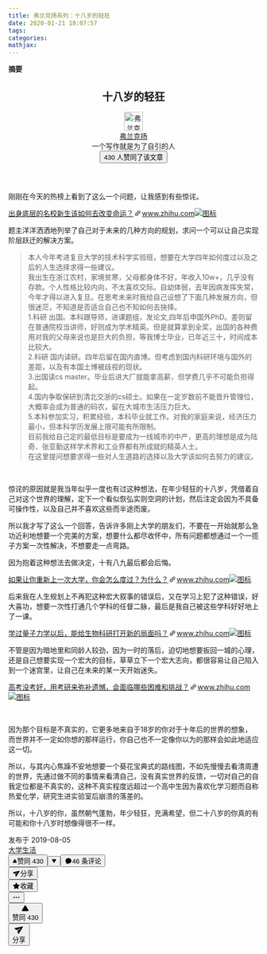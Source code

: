 ```yaml
---
title: 弗兰克扬系列：十八岁的轻狂
date: 2020-01-21 18:07:57
tags:
categories:
mathjax:
---
```

**摘要**
<!--more-->

<article class="Post-Main Post-NormalMain" tabindex="-1"><header class="Post-Header"><h1 class="Post-Title">十八岁的轻狂</h1><div class="Post-Author"><div class="AuthorInfo" itemprop="author" itemscope="" itemtype="http://schema.org/Person"><meta itemprop="name" content="弗兰克扬"><meta itemprop="image" content="https://pic3.zhimg.com/v2-3647c81a5a6f8c02183e7f433903440b_l.jpg"><meta itemprop="url" content="https://www.zhihu.com/people/fu-lan-ke-yang"><meta itemprop="zhihu:followerCount"><span class="UserLink AuthorInfo-avatarWrapper"><div class="Popover"><div id="Popover1-toggle" aria-haspopup="true" aria-expanded="false" aria-owns="Popover1-content"><a class="UserLink-link" data-za-detail-view-element_name="User" target="_blank" href="//www.zhihu.com/people/fu-lan-ke-yang"><img class="Avatar Avatar--round AuthorInfo-avatar" width="38" height="38" src="https://pic3.zhimg.com/v2-3647c81a5a6f8c02183e7f433903440b_xs.jpg" srcset="https://pic3.zhimg.com/v2-3647c81a5a6f8c02183e7f433903440b_l.jpg 2x" alt="弗兰克扬"></a></div></div></span><div class="AuthorInfo-content"><div class="AuthorInfo-head"><span class="UserLink AuthorInfo-name"><div class="Popover"><div id="Popover2-toggle" aria-haspopup="true" aria-expanded="false" aria-owns="Popover2-content"><a class="UserLink-link" data-za-detail-view-element_name="User" target="_blank" href="//www.zhihu.com/people/fu-lan-ke-yang">弗兰克扬</a></div></div></span></div><div class="AuthorInfo-detail"><div class="AuthorInfo-badge"><div class="ztext AuthorInfo-badgeText">一个写作就是为了自引的人</div></div></div></div></div></div><div><span class="Voters"><button type="button" class="Button Button--plain">430 人<!-- -->赞同了该文章</button></span></div></header><div class="Post-RichTextContainer"><div class="RichText ztext Post-RichText"><p>刚刚在今天的热榜上看到了这么一个问题，让我感到有些惊诧。</p><a target="_blank" href="https://www.zhihu.com/question/336403395" data-draft-node="block" data-draft-type="link-card" data-image="https://zhstatic.zhihu.com/assets/zhihu/editor/zhihu-card-default.svg" class="LinkCard LinkCard--hasImage" data-za-detail-view-id="172"><span class="LinkCard-backdrop" style="background-image:url(https://zhstatic.zhihu.com/assets/zhihu/editor/zhihu-card-default.svg)"></span><span class="LinkCard-content"><span class="LinkCard-text"><span class="LinkCard-title" data-text="true">出身底层的名校新生该如何去改变命运？</span><span class="LinkCard-meta"><span style="display:inline-flex;align-items:center">​<svg class="Zi Zi--InsertLink" fill="currentColor" viewBox="0 0 24 24" width="17" height="17"><path d="M6.77 17.23c-.905-.904-.94-2.333-.08-3.193l3.059-3.06-1.192-1.19-3.059 3.058c-1.489 1.489-1.427 3.954.138 5.519s4.03 1.627 5.519.138l3.059-3.059-1.192-1.192-3.059 3.06c-.86.86-2.289.824-3.193-.08zm3.016-8.673l1.192 1.192 3.059-3.06c.86-.86 2.289-.824 3.193.08.905.905.94 2.334.08 3.194l-3.059 3.06 1.192 1.19 3.059-3.058c1.489-1.489 1.427-3.954-.138-5.519s-4.03-1.627-5.519-.138L9.786 8.557zm-1.023 6.68c.33.33.863.343 1.177.029l5.34-5.34c.314-.314.3-.846-.03-1.176-.33-.33-.862-.344-1.176-.03l-5.34 5.34c-.314.314-.3.846.03 1.177z" fill-rule="evenodd"></path></svg></span>www.zhihu.com</span></span><span class="LinkCard-imageCell"><img class="LinkCard-image LinkCard-image--square" alt="图标" src="https://zhstatic.zhihu.com/assets/zhihu/editor/zhihu-card-default.svg"></span></span></a><p>题主洋洋洒洒地列举了自己对于未来的几种方向的规划，求问一个可以让自己实现阶层跃迁的解决方案。</p><blockquote>本人今年考进复旦大学的技术科学实验班，想要在大学四年如何度过以及之后的人生选择求得一些建议。<br>我出生在浙江农村，家境贫寒，父母都身体不好，年收入10w+，几乎没有存款。个人性格比较内向，不太喜欢交际。自幼体弱，去年因病发挥失常，今年才得以进入复旦。在思考未来时我给自己设想了下面几种发展方向，但很迷茫，不知道是否适合自己也不知如何去抉择。<br>1.科研 出国。本科跟导师，进课题组，发论文,四年后申国外PhD。差则留在普通院校当讲师，好则成为学术精英。但是就算拿到全奖，出国的各种费用对我的父母来说也是巨大的负担，等我博士毕业，已年近三十，时间成本比较大。<br>2.科研 国内读研。四年后留在国内直博。但考虑到国内科研环境与国外的差距，以及有本国土博被歧视的现状。<br>3.出国读cs master。毕业后进大厂就能拿高薪，但学费几乎不可能负担得起。<br>4.国内争取保研到清北交浙的cs硕士。如果在一定岁数前不能晋升管理位，大概率会成为普通的码农，留在大城市生活压力巨大。<br>5.本科参加实习，积累经验，本科毕业就工作。对我的家庭来说，经济压力最小，但本科学历发展上限可能有所限制。<br>目前我给自己定的最低目标是要成为一线城市的中产，更高的理想是成为陆奇、张亚勤这样学术界和工业界都有所成就的精英人士。<br>在这里提问想要求得一些对人生道路的选择以及大学该如何去努力的建议。</blockquote><p class="ztext-empty-paragraph"><br></p><p>惊诧的原因就是我当年似乎一度也有过这种想法，在年少轻狂的十八岁，凭借着自己对这个世界的理解，定下一个看似恢弘实则空洞的计划，然后注定会因为不具备可操作性，以及自己并不喜欢这些而半途而废。</p><p>所以我才写了这么一个回答，告诉许多刚上大学的朋友们，不要在一开始就那么急功近利地想要一个完美的方案，想要什么都尽收怀中，所有问题都想通过一个一揽子方案一次性解决，不想要走一点弯路。</p><p>因为抱着这种想法去做决定，十有八九最后都会后悔。</p><a target="_blank" href="https://www.zhihu.com/question/304844787/answer/578225461?hb_wx_block=0" data-draft-node="block" data-draft-type="link-card" data-image="https://zhstatic.zhihu.com/assets/zhihu/editor/zhihu-card-default.svg" class="LinkCard LinkCard--hasImage" data-za-detail-view-id="172"><span class="LinkCard-backdrop" style="background-image:url(https://zhstatic.zhihu.com/assets/zhihu/editor/zhihu-card-default.svg)"></span><span class="LinkCard-content"><span class="LinkCard-text"><span class="LinkCard-title" data-text="true">如果让你重新上一次大学，你会怎么度过？为什么？</span><span class="LinkCard-meta"><span style="display:inline-flex;align-items:center">​<svg class="Zi Zi--InsertLink" fill="currentColor" viewBox="0 0 24 24" width="17" height="17"><path d="M6.77 17.23c-.905-.904-.94-2.333-.08-3.193l3.059-3.06-1.192-1.19-3.059 3.058c-1.489 1.489-1.427 3.954.138 5.519s4.03 1.627 5.519.138l3.059-3.059-1.192-1.192-3.059 3.06c-.86.86-2.289.824-3.193-.08zm3.016-8.673l1.192 1.192 3.059-3.06c.86-.86 2.289-.824 3.193.08.905.905.94 2.334.08 3.194l-3.059 3.06 1.192 1.19 3.059-3.058c1.489-1.489 1.427-3.954-.138-5.519s-4.03-1.627-5.519-.138L9.786 8.557zm-1.023 6.68c.33.33.863.343 1.177.029l5.34-5.34c.314-.314.3-.846-.03-1.176-.33-.33-.862-.344-1.176-.03l-5.34 5.34c-.314.314-.3.846.03 1.177z" fill-rule="evenodd"></path></svg></span>www.zhihu.com</span></span><span class="LinkCard-imageCell"><img class="LinkCard-image LinkCard-image--square" alt="图标" src="https://zhstatic.zhihu.com/assets/zhihu/editor/zhihu-card-default.svg"></span></span></a><p>后来我在人生规划上不再犯这种宏大叙事的错误后，又在学习上犯了这种错误，好大喜功，想要一次性打通几个学科的任督二脉，最后是我自己被这些学科好好地上了一课。</p><a target="_blank" href="https://www.zhihu.com/question/36018872/answer/300270200?hb_wx_block=0" data-draft-node="block" data-draft-type="link-card" data-image="https://pic1.zhimg.com/v2-64104eea2150bd0b092afa859563c940_120x160.jpg" data-image-width="1080" data-image-height="1920" class="LinkCard LinkCard--hasImage" data-za-detail-view-id="172"><span class="LinkCard-backdrop" style="background-image:url(https://pic1.zhimg.com/v2-64104eea2150bd0b092afa859563c940_120x160.jpg)"></span><span class="LinkCard-content"><span class="LinkCard-text"><span class="LinkCard-title" data-text="true">学过量子力学以后，能给生物科研打开新的局面吗？</span><span class="LinkCard-meta"><span style="display:inline-flex;align-items:center">​<svg class="Zi Zi--InsertLink" fill="currentColor" viewBox="0 0 24 24" width="17" height="17"><path d="M6.77 17.23c-.905-.904-.94-2.333-.08-3.193l3.059-3.06-1.192-1.19-3.059 3.058c-1.489 1.489-1.427 3.954.138 5.519s4.03 1.627 5.519.138l3.059-3.059-1.192-1.192-3.059 3.06c-.86.86-2.289.824-3.193-.08zm3.016-8.673l1.192 1.192 3.059-3.06c.86-.86 2.289-.824 3.193.08.905.905.94 2.334.08 3.194l-3.059 3.06 1.192 1.19 3.059-3.058c1.489-1.489 1.427-3.954-.138-5.519s-4.03-1.627-5.519-.138L9.786 8.557zm-1.023 6.68c.33.33.863.343 1.177.029l5.34-5.34c.314-.314.3-.846-.03-1.176-.33-.33-.862-.344-1.176-.03l-5.34 5.34c-.314.314-.3.846.03 1.177z" fill-rule="evenodd"></path></svg></span>www.zhihu.com</span></span><span class="LinkCard-imageCell"><img class="LinkCard-image LinkCard-image--vertical" alt="图标" src="https://pic1.zhimg.com/v2-64104eea2150bd0b092afa859563c940_120x160.jpg"></span></span></a><p>不管是因为暗地里和同龄人较劲，因为一时的落后，迫切地想要扳回一城的心理，还是自己想要实现一个宏大的目标，草草立下一个宏大志向，都很容易让自己陷入到一个迷宫里，让自己在未来的某一天开始迷失。</p><a target="_blank" href="https://www.zhihu.com/question/331806900/answer/732384973?hb_wx_block=0" data-draft-node="block" data-draft-type="link-card" data-image="https://zhstatic.zhihu.com/assets/zhihu/editor/zhihu-card-default.svg" class="LinkCard LinkCard--hasImage" data-za-detail-view-id="172"><span class="LinkCard-backdrop" style="background-image:url(https://zhstatic.zhihu.com/assets/zhihu/editor/zhihu-card-default.svg)"></span><span class="LinkCard-content"><span class="LinkCard-text"><span class="LinkCard-title" data-text="true">高考没考好，用考研来弥补遗憾，会面临哪些困难和挑战？</span><span class="LinkCard-meta"><span style="display:inline-flex;align-items:center">​<svg class="Zi Zi--InsertLink" fill="currentColor" viewBox="0 0 24 24" width="17" height="17"><path d="M6.77 17.23c-.905-.904-.94-2.333-.08-3.193l3.059-3.06-1.192-1.19-3.059 3.058c-1.489 1.489-1.427 3.954.138 5.519s4.03 1.627 5.519.138l3.059-3.059-1.192-1.192-3.059 3.06c-.86.86-2.289.824-3.193-.08zm3.016-8.673l1.192 1.192 3.059-3.06c.86-.86 2.289-.824 3.193.08.905.905.94 2.334.08 3.194l-3.059 3.06 1.192 1.19 3.059-3.058c1.489-1.489 1.427-3.954-.138-5.519s-4.03-1.627-5.519-.138L9.786 8.557zm-1.023 6.68c.33.33.863.343 1.177.029l5.34-5.34c.314-.314.3-.846-.03-1.176-.33-.33-.862-.344-1.176-.03l-5.34 5.34c-.314.314-.3.846.03 1.177z" fill-rule="evenodd"></path></svg></span>www.zhihu.com</span></span><span class="LinkCard-imageCell"><img class="LinkCard-image LinkCard-image--square" alt="图标" src="https://zhstatic.zhihu.com/assets/zhihu/editor/zhihu-card-default.svg"></span></span></a><p class="ztext-empty-paragraph"><br></p><p>因为那个目标是不真实的，它更多地来自于18岁的你对于十年后的世界的想象，而世界并不一定如你想的那样运行，你自己也不一定像你以为的那样会如此地适应这一切。</p><p>所以，与其内心焦躁不安地想要一个葵花宝典式的路线图，不如先慢慢去看清周遭的世界，先通过做不同的事情来看清自己，没有真实世界的反馈，一切对自己的自我定位都是不真实的，这种不真实程度远超过一个高中生因为喜欢化学习题而自称热爱化学，研究生进实验室后崩溃的落差的。</p><p>所以，十八岁的你，虽然朝气蓬勃，年少轻狂，充满希望，但二十八岁的你真的有可能和你十八岁时想像得很不一样。</p><p></p></div></div><div class="ContentItem-time">发布于 2019-08-05</div><div class="Post-topicsAndReviewer"><div class="TopicList Post-Topics"><div class="Tag Topic" data-za-detail-view-path-module="TopicItem" data-za-extra-module="{&quot;card&quot;:{&quot;content&quot;:{&quot;type&quot;:&quot;Topic&quot;,&quot;token&quot;:&quot;19552234&quot;}}}"><span class="Tag-content"><a class="TopicLink" href="//www.zhihu.com/topic/19552234" target="_blank"><div class="Popover"><div id="Popover3-toggle" aria-haspopup="true" aria-expanded="false" aria-owns="Popover3-content">大学生活</div></div></a></span></div></div></div><div><div class="Sticky RichContent-actions is-fixed is-bottom" style="width: 690px; bottom: 0px; left: 16px;"><div class="ContentItem-actions" data-za-detail-view-path-module="BottomBar" data-za-extra-module="{&quot;card&quot;:{&quot;content&quot;:{&quot;type&quot;:&quot;Post&quot;,&quot;id&quot;:&quot;76686242&quot;}}}"><span><button aria-label="赞同 430" type="button" class="Button VoteButton VoteButton--up"><span style="display:inline-flex;align-items:center">​<svg class="Zi Zi--TriangleUp VoteButton-TriangleUp" fill="currentColor" viewBox="0 0 24 24" width="10" height="10"><path d="M2 18.242c0-.326.088-.532.237-.896l7.98-13.203C10.572 3.57 11.086 3 12 3c.915 0 1.429.571 1.784 1.143l7.98 13.203c.15.364.236.57.236.896 0 1.386-.875 1.9-1.955 1.9H3.955c-1.08 0-1.955-.517-1.955-1.9z" fill-rule="evenodd"></path></svg></span>赞同 430</button><button aria-label="反对" type="button" class="Button VoteButton VoteButton--down"><span style="display:inline-flex;align-items:center">​<svg class="Zi Zi--TriangleDown" fill="currentColor" viewBox="0 0 24 24" width="10" height="10"><path d="M20.044 3H3.956C2.876 3 2 3.517 2 4.9c0 .326.087.533.236.896L10.216 19c.355.571.87 1.143 1.784 1.143s1.429-.572 1.784-1.143l7.98-13.204c.149-.363.236-.57.236-.896 0-1.386-.876-1.9-1.956-1.9z" fill-rule="evenodd"></path></svg></span></button></span><button type="button" class="Button BottomActions-CommentBtn Button--plain Button--withIcon Button--withLabel"><span style="display:inline-flex;align-items:center">​<svg class="Zi Zi--Comment Button-zi" fill="currentColor" viewBox="0 0 24 24" width="1.2em" height="1.2em"><path d="M10.241 19.313a.97.97 0 0 0-.77.2 7.908 7.908 0 0 1-3.772 1.482.409.409 0 0 1-.38-.637 5.825 5.825 0 0 0 1.11-2.237.605.605 0 0 0-.227-.59A7.935 7.935 0 0 1 3 11.25C3 6.7 7.03 3 12 3s9 3.7 9 8.25-4.373 9.108-10.759 8.063z" fill-rule="evenodd"></path></svg></span>46 条评论</button><div class="Popover ShareMenu"><div class="ShareMenu-toggler" id="Popover4-toggle" aria-haspopup="true" aria-expanded="false" aria-owns="Popover4-content"><button type="button" class="Button Button--plain Button--withIcon Button--withLabel"><span style="display:inline-flex;align-items:center">​<svg class="Zi Zi--Share Button-zi" fill="currentColor" viewBox="0 0 24 24" width="1.2em" height="1.2em"><path d="M2.931 7.89c-1.067.24-1.275 1.669-.318 2.207l5.277 2.908 8.168-4.776c.25-.127.477.198.273.39L9.05 14.66l.927 5.953c.18 1.084 1.593 1.376 2.182.456l9.644-15.242c.584-.892-.212-2.029-1.234-1.796L2.93 7.89z" fill-rule="evenodd"></path></svg></span>分享</button></div></div><button type="button" class="Button ContentItem-action Button--plain Button--withIcon Button--withLabel"><span style="display:inline-flex;align-items:center">​<svg class="Zi Zi--Star Button-zi" fill="currentColor" viewBox="0 0 24 24" width="1.2em" height="1.2em"><path d="M5.515 19.64l.918-5.355-3.89-3.792c-.926-.902-.639-1.784.64-1.97L8.56 7.74l2.404-4.871c.572-1.16 1.5-1.16 2.072 0L15.44 7.74l5.377.782c1.28.186 1.566 1.068.64 1.97l-3.89 3.793.918 5.354c.219 1.274-.532 1.82-1.676 1.218L12 18.33l-4.808 2.528c-1.145.602-1.896.056-1.677-1.218z" fill-rule="evenodd"></path></svg></span>收藏</button><div class="Post-ActionMenuButton"><div class="Popover"><div id="Popover5-toggle" aria-haspopup="true" aria-expanded="false" aria-owns="Popover5-content"><button type="button" class="Button Button--plain Button--withIcon Button--iconOnly"><span style="display:inline-flex;align-items:center">​<svg class="Zi Zi--Dots Button-zi" fill="currentColor" viewBox="0 0 24 24" width="1.2em" height="1.2em"><path d="M5 14a2 2 0 1 1 0-4 2 2 0 0 1 0 4zm7 0a2 2 0 1 1 0-4 2 2 0 0 1 0 4zm7 0a2 2 0 1 1 0-4 2 2 0 0 1 0 4z" fill-rule="evenodd"></path></svg></span></button></div></div></div></div><div class="Post-SideActions" style="opacity: 1;"><button class="like"><div class="Post-SideActions-icon"><svg class="Zi Zi--TriangleUp Post-SideActions-upIcon" fill="currentColor" viewBox="0 0 24 24" width="16" height="16"><path d="M2 18.242c0-.326.088-.532.237-.896l7.98-13.203C10.572 3.57 11.086 3 12 3c.915 0 1.429.571 1.784 1.143l7.98 13.203c.15.364.236.57.236.896 0 1.386-.875 1.9-1.955 1.9H3.955c-1.08 0-1.955-.517-1.955-1.9z" fill-rule="evenodd"></path></svg></div><div class="likeCount"><div class="likeCount-inner" data-previous="已赞同 431">赞同 430</div></div></button><div class="Popover ShareMenu"><div class="ShareMenu-toggler" id="Popover38-toggle" aria-haspopup="true" aria-expanded="false" aria-owns="Popover38-content"><button><div class="Post-SideActions-icon"><span style="display: inline-flex; align-items: center;">​<svg class="Zi Zi--Share" fill="currentColor" viewBox="0 0 24 24" width="20" height="20"><path d="M2.931 7.89c-1.067.24-1.275 1.669-.318 2.207l5.277 2.908 8.168-4.776c.25-.127.477.198.273.39L9.05 14.66l.927 5.953c.18 1.084 1.593 1.376 2.182.456l9.644-15.242c.584-.892-.212-2.029-1.234-1.796L2.93 7.89z" fill-rule="evenodd"></path></svg></span></div>分享</button></div></div></div></div><div class="Sticky--holder" style="position: static; top: auto; right: auto; bottom: 0px; left: 0px; display: block; float: none; margin: 0px 0px 10px; height: 54px;"></div></div></article>